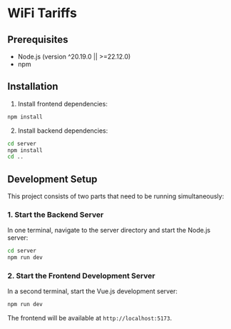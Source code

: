 # WiFi Tariffs

## Prerequisites

- Node.js (version ^20.19.0 || >=22.12.0)
- npm

## Installation

1. Install frontend dependencies:
```sh
npm install
```

2. Install backend dependencies:
```sh
cd server
npm install
cd ..
```

## Development Setup

This project consists of two parts that need to be running simultaneously:

### 1. Start the Backend Server

In one terminal, navigate to the server directory and start the Node.js server:

```sh
cd server
npm run dev
```

### 2. Start the Frontend Development Server

In a second terminal, start the Vue.js development server:

```sh
npm run dev
```

The frontend will be available at `http://localhost:5173`.

